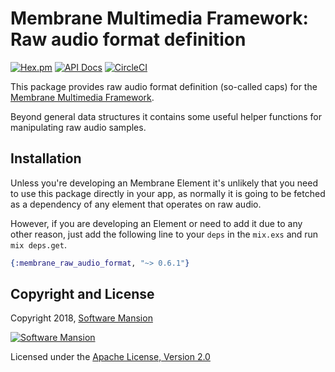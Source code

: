 # Membrane Multimedia Framework: Raw audio format definition

[![Hex.pm](https://img.shields.io/hexpm/v/membrane_caps_audio_raw.svg)](https://hex.pm/packages/membrane_caps_audio_raw)
[![API Docs](https://img.shields.io/badge/api-docs-yellow.svg?style=flat)](https://hexdocs.pm/membrane_caps_audio_raw)
[![CircleCI](https://circleci.com/gh/membraneframework/membrane_caps_audio_raw/tree/master.svg?style=svg)](https://circleci.com/gh/membraneframework/membrane_caps_audio_raw/tree/master)

This package provides raw audio format definition (so-called caps) for the
[Membrane Multimedia Framework](https://membraneframework.org).

Beyond general data structures it contains some useful helper functions for
manipulating raw audio samples.

## Installation

Unless you're developing an Membrane Element it's unlikely that you need to
use this package directly in your app, as normally it is going to be fetched as
a dependency of any element that operates on raw audio.

However, if you are developing an Element or need to add it due to any other
reason, just add the following line to your `deps` in the `mix.exs` and run
`mix deps.get`.

```elixir
{:membrane_raw_audio_format, "~> 0.6.1"}
```



## Copyright and License

Copyright 2018, [Software Mansion](https://swmansion.com/?utm_source=git&utm_medium=readme&utm_campaign=membrane)

[![Software Mansion](https://logo.swmansion.com/logo?color=white&variant=desktop&width=200&tag=membrane-github)](https://swmansion.com/?utm_source=git&utm_medium=readme&utm_campaign=membrane)

Licensed under the [Apache License, Version 2.0](LICENSE)
